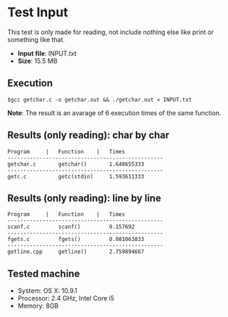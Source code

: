 
Test Input
==========

This test is only made for reading, not include nothing else like print or something like that.

- **Input file**: INPUT.txt
- **Size**: 15.5 MB

Execution
---------
```
$gcc getchar.c -o getchar.out && ./getchar.out < INPUT.txt
```

**Note**: The result is an avarage of 6 execution times of the same function.

Results (only reading): char by char
-----------------------------

	Program 	|	Function	| 	Times
	-------------------------------------------------
	getchar.c		getchar()		1.648655333
	-------------------------------------------------
	getc.c			getc(stdin)		1.593611333
									
Results (only reading): line by line
-----------------------------

	Program 	|	Function	| 	Times
	-------------------------------------------------
	scanf.c			scanf()			0.157692
	-------------------------------------------------
	fgets.c			fgets()			0.081063833
	-------------------------------------------------
	getline.cpp		getline()		2.759894667
									

	
Tested machine
--------------
- System: OS X: 10.9.1
- Processor: 2.4 GHz, Intel Core i5
- Memory: 8GB 
